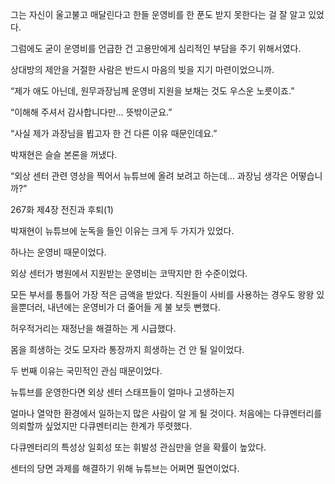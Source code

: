그는 자신이 울고불고 매달린다고 한들 운영비를 한 푼도 받지 못한다는 걸 잘 알고 있었다.

그럼에도 굳이 운영비를 언급한 건 고용만에게 심리적인 부담을 주기 위해서였다.

상대방의 제안을 거절한 사람은 반드시 마음의 빚을 지기 마련이었으니까.

“제가 애도 아닌데, 원무과장님께 운영비 지원을 보채는 것도 우스운 노릇이죠.”

“이해해 주셔서 감사합니다만… 뜻밖이군요.”

“사실 제가 과장님을 뵙고자 한 건 다른 이유 때문인데요.”

박재현은 슬슬 본론을 꺼냈다.

“외상 센터 관련 영상을 찍어서 뉴튜브에 올려 보려고 하는데… 과장님 생각은 어떻습니까?”

267화 제4장 전진과 후퇴(1)

박재현이 뉴튜브에 눈독을 들인 이유는 크게 두 가지가 있었다.

하나는 운영비 때문이었다.

외상 센터가 병원에서 지원받는 운영비는 코딱지만 한 수준이었다.

모든 부서를 통틀어 가장 적은 금액을 받았다. 직원들이 사비를 사용하는 경우도 왕왕 있을뿐더러, 내년에는 운영비가 더 줄어들 게 불 보듯 뻔했다.

허우적거리는 재정난을 해결하는 게 시급했다.

몸을 희생하는 것도 모자라 통장까지 희생하는 건 안 될 일이었다.

두 번째 이유는 국민적인 관심 때문이었다.

뉴튜브를 운영한다면 외상 센터 스태프들이 얼마나 고생하는지

얼마나 열악한 환경에서 일하는지 많은 사람이 알 게 될 것이다. 처음에는 다큐멘터리를 의뢰할까 싶었지만 다큐멘터리는 한계가 뚜렷했다.

다큐멘터리의 특성상 일회성 또는 휘발성 관심만을 얻을 확률이 높았다.

센터의 당면 과제를 해결하기 위해 뉴튜브는 어쩌면 필연이었다.